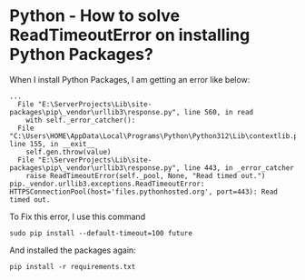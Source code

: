 # Python - How to solve ReadTimeoutError on installing Python Packages?

When I install Python Packages, I am getting an error like below:

```
...
  File "E:\ServerProjects\Lib\site-packages\pip\_vendor\urllib3\response.py", line 560, in read
    with self._error_catcher():
  File "C:\Users\HOME\AppData\Local\Programs\Python\Python312\Lib\contextlib.py", line 155, in __exit__
    self.gen.throw(value)
  File "E:\ServerProjects\Lib\site-packages\pip\_vendor\urllib3\response.py", line 443, in _error_catcher
    raise ReadTimeoutError(self._pool, None, "Read timed out.")
pip._vendor.urllib3.exceptions.ReadTimeoutError: HTTPSConnectionPool(host='files.pythonhosted.org', port=443): Read timed out.

```

To Fix this error, I use this command

`sudo pip install --default-timeout=100 future`

And installed the packages again:

`pip install -r requirements.txt`
